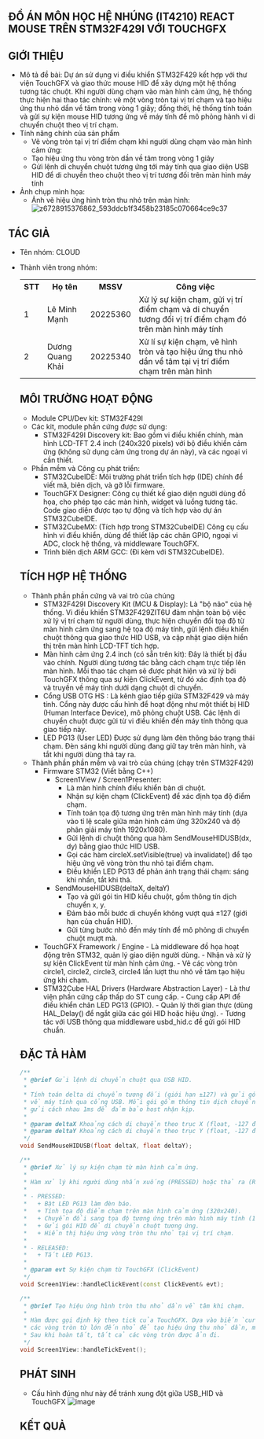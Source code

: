 ĐỒ ÁN MÔN HỌC HỆ NHÚNG (IT4210)
REACT MOUSE TRÊN STM32F429I VỚI TOUCHGFX
---
GIỚI THIỆU
---
- Mô tả đề bài: Dự án sử dụng vi điều khiển STM32F429 kết hợp với thư viện TouchGFX và giao thức mouse HID để xây dựng một hệ thống tương tác chuột. Khi người dùng chạm vào màn hình cảm ứng, hệ thống thực hiện hai thao tác chính: vẽ một vòng tròn tại vị trí chạm và tạo hiệu ứng thu nhỏ dần về tâm trong vòng 1 giây; đồng thời, hệ thống tính toán và gửi sự kiện mouse HID tương ứng về máy tính để mô phỏng hành vi di chuyển chuột theo vị trí chạm.
- Tính năng chính của sản phẩm
    - Vẽ vòng tròn tại vị trí điểm chạm khi người dùng chạm vào màn hình cảm ứng:
    - Tạo hiệu ứng thu vòng tròn dần về tâm trong vòng 1 giây
    - Gửi lệnh di chuyển chuột tương ứng tới máy tính qua giao diện USB HID để di chuyển theo chuột theo vị trí tương đối trên màn hình máy tính
- Ảnh chụp mình họa:
    - Ảnh vẽ hiệu ứng hình tròn thu nhỏ trên màn hình: 
![z6728915376862_593ddcb1f3458b23185c070664ce9c37](https://github.com/user-attachments/assets/3df02fb6-ce10-4c2f-92ef-b1d7d9d7b56e)

TÁC GIẢ
---
- Tên nhóm: CLOUD
- Thành viên trong nhóm:
  
  <table>
  <tr>
    <th>STT</th>
    <th>Họ tên</th>
    <th>MSSV</th>
    <th>Công việc</th>
  </tr>
  <tr>
    <td>1</td>
    <td>Lê Minh Mạnh</td>
    <td>20225360</td>
    <td>
      Xử lý sự kiện chạm, gửi vị trí điểm chạm và di chuyển tương đối vị trí điểm chạm đó trên màn hình máy tính
    </td>
  </tr>
  <tr>
    <td>2</td>
    <td>Dương Quang Khải</td>
    <td>20225340</td>
    <td>
      Xử lí sự kiện chạm, vẽ hình tròn và tạo hiệu ứng thu nhỏ dần về tâm tại vị trí điểm chạm trên màn hình
    </td>
  </tr>
</table>

MÔI TRƯỜNG HOẠT ĐỘNG
---
- Module CPU/Dev kit: STM32F429I
- Các kit, module phần cứng được sử dụng:
     - STM32F429I Discovery kit: Bao gồm vi điều khiển chính, màn hình LCD-TFT 2.4 inch (240x320 pixels) với bộ điều khiển cảm ứng (không sử dụng cảm ứng trong dự án này), và các ngoại vi cần thiết.
- Phần mềm và Công cụ phát triển:
     - STM32CubeIDE: Môi trường phát triển tích hợp (IDE) chính để viết mã, biên dịch, và gỡ lỗi firmware.
     - TouchGFX Designer: Công cụ thiết kế giao diện người dùng đồ họa, cho phép tạo các màn hình, widget và luồng tương tác. Code giao diện được tạo tự động và tích hợp vào dự án STM32CubeIDE.
     - STM32CubeMX: (Tích hợp trong STM32CubeIDE) Công cụ cấu hình vi điều khiển, dùng để thiết lập các chân GPIO, ngoại vi ADC, clock hệ thống, và middleware TouchGFX.
     - Trình biên dịch ARM GCC: (Đi kèm với STM32CubeIDE).

TÍCH HỢP HỆ THỐNG
---
- Thành phần phần cứng và vai trò của chúng
    - STM32F429I Discovery Kit (MCU & Display): Là "bộ não" của hệ thống. Vi điều khiển STM32F429ZIT6U đảm nhận toàn bộ việc xử lý vị trí chạm từ người dùng, thực hiện chuyển đổi tọa độ từ màn hình cảm ứng sang hệ tọa độ máy tính, gửi lệnh điều khiển chuột thông qua giao thức HID USB, và cập nhật giao diện hiển thị trên màn hình LCD-TFT tích hợp.
    - Màn hình cảm ứng 2.4 inch (có sẵn trên kit): Đây là thiết bị đầu vào chính. Người dùng tương tác bằng cách chạm trực tiếp lên màn hình. Mỗi thao tác chạm sẽ được phát hiện và xử lý bởi TouchGFX thông qua sự kiện ClickEvent, từ đó xác định tọa độ và truyền về máy tính dưới dạng chuột di chuyển.
     - Cổng USB OTG HS : Là kênh giao tiếp giữa STM32F429 và máy tính. Cổng này được cấu hình để hoạt động như một thiết bị HID (Human Interface Device), mô phỏng chuột USB. Các lệnh di chuyển chuột được gửi từ vi điều khiển đến máy tính thông qua giao tiếp này.
     - LED PG13 (User LED) Được sử dụng làm đèn thông báo trạng thái chạm. Đèn sáng khi người dùng đang giữ tay trên màn hình, và tắt khi người dùng thả tay ra.
- Thành phần phần mềm và vai trò của chúng (chạy trên STM32F429)
     - Firmware STM32 (Viết bằng C++)
          - Screen1View / Screen1Presenter:
              - Là màn hình chính điều khiển bàn di chuột.
              - Nhận sự kiện chạm (ClickEvent) để xác định tọa độ điểm chạm.
              - Tính toán tọa độ tương ứng trên màn hình máy tính (dựa vào tỉ lệ scale giữa màn hình cảm ứng 320x240 và độ phân giải máy tính 1920x1080).
              - Gửi lệnh di chuột thông qua hàm SendMouseHIDUSB(dx, dy) bằng giao thức HID USB.
              - Gọi các hàm circleX.setVisible(true) và invalidate() để tạo hiệu ứng vẽ vòng tròn thu nhỏ tại điểm chạm.
              - Điều khiển LED PG13 để phản ánh trạng thái chạm: sáng khi nhấn, tắt khi thả.
          - SendMouseHIDUSB(deltaX, deltaY)
              - Tạo và gửi gói tin HID kiểu chuột, gồm thông tin dịch chuyển x, y.
              - Đảm bảo mỗi bước di chuyển không vượt quá ±127 (giới hạn của chuẩn HID).
              - Gửi từng bước nhỏ đến máy tính để mô phỏng di chuyển chuột mượt mà.
    - TouchGFX Framework / Engine
          - Là middleware đồ họa hoạt động trên STM32, quản lý giao diện người dùng.
          - Nhận và xử lý sự kiện ClickEvent từ màn hình cảm ứng.
          - Vẽ các vòng tròn circle1, circle2, circle3, circle4 lần lượt thu nhỏ về tâm tạo hiệu ứng khi chạm.
    - STM32Cube HAL Drivers (Hardware Abstraction Layer)
          - Là thư viện phần cứng cấp thấp do ST cung cấp.
          - Cung cấp API để điều khiển chân LED PG13 (GPIO).
          - Quản lý thời gian thực (dùng HAL_Delay() để ngắt giữa các gói HID hoặc hiệu ứng).
          - Tương tác với USB thông qua middleware usbd_hid.c để gửi gói HID chuẩn.
      
ĐẶC TẢ HÀM
---

```cpp
/**
 * @brief Gửi lệnh di chuyển chuột qua USB HID.
 *
 * Tính toán delta di chuyển tương đối (giới hạn ±127) và gửi gói tin HID chuột
 * về máy tính qua cổng USB. Mỗi gói gồm thông tin dịch chuyển x, y và được 
 * gửi cách nhau 1ms để đảm bảo host nhận kịp.
 *
 * @param deltaX Khoảng cách di chuyển theo trục X (float, -127 đến 127)
 * @param deltaY Khoảng cách di chuyển theo trục Y (float, -127 đến 127)
 */
void SendMouseHIDUSB(float deltaX, float deltaY);
```

```cpp
/**
 * @brief Xử lý sự kiện chạm từ màn hình cảm ứng.
 *
 * Hàm xử lý khi người dùng nhấn xuống (PRESSED) hoặc thả ra (RELEASED) trên màn hình cảm ứng:
 *
 * - PRESSED:
 *   + Bật LED PG13 làm đèn báo.
 *   + Tính tọa độ điểm chạm trên màn hình cảm ứng (320x240).
 *   + Chuyển đổi sang tọa độ tương ứng trên màn hình máy tính (1920x1080).
 *   + Gửi gói HID để di chuyển chuột tương ứng.
 *   + Hiển thị hiệu ứng vòng tròn thu nhỏ tại vị trí chạm.
 *
 * - RELEASED:
 *   + Tắt LED PG13.
 *
 * @param evt Sự kiện chạm từ TouchGFX (ClickEvent)
 */
void Screen1View::handleClickEvent(const ClickEvent& evt);
```

```cpp
/**
 * @brief Tạo hiệu ứng hình tròn thu nhỏ dần về tâm khi chạm.
 *
 * Hàm được gọi định kỳ theo tick của TouchGFX. Dựa vào biến `currentCircle`, lần lượt hiển thị
 * các vòng tròn từ lớn đến nhỏ để tạo hiệu ứng thu nhỏ dần, mỗi hình giữ trong 250ms.
 * Sau khi hoàn tất, tất cả các vòng tròn được ẩn đi.
 */
void Screen1View::handleTickEvent();
```
PHÁT SINH
--
- Cấu hình đúng như này để tránh xung đột giữa USB_HID và TouchGFX
![image](https://github.com/user-attachments/assets/9f3a2fa0-cd99-4da2-84b9-8f2add77a92c)

KẾT QUẢ
---
 
